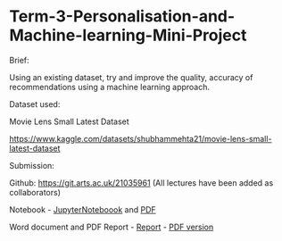 # Term-3-Personalisation-and-Machine-learning-Mini-Project

Brief:

Using an existing dataset, try and improve the quality, accuracy of recommendations using a machine learning approach.

Dataset used:

Movie Lens Small Latest Dataset

https://www.kaggle.com/datasets/shubhammehta21/movie-lens-small-latest-dataset

Submission:

Github: https://git.arts.ac.uk/21035961 (All lectures have been added as collaborators)

Notebook - [JupyterNoteboook](https://git.arts.ac.uk/21035961/Term-3---Personalisation-and-Machine-learning---Mini-Project/blob/main/Term%203%20-%20Personalisation%20-%20Mini%20Project/Recommender%20-%20Quality%20and%20Accuracy.ipynb) and [PDF](https://git.arts.ac.uk/21035961/Term-3---Personalisation-and-Machine-learning---Mini-Project/blob/main/Term%203%20-%20Personalisation%20-%20Mini%20Project/Recommender%20-%20Quality%20and%20Accuracy.pdf)

Word document and PDF Report - [Report](https://git.arts.ac.uk/21035961/Term-3---Personalisation-and-Machine-learning---Mini-Project/blob/main/Term%203%20-%20Personalisation%20-%20Mini%20Project/21035961%20-%20Crysern%20Smith%20-%20Personalisation%20Mini%20Project.docx) - [PDF version](https://git.arts.ac.uk/21035961/Term-3---Personalisation-and-Machine-learning---Mini-Project/blob/main/Term%203%20-%20Personalisation%20-%20Mini%20Project/21035961%20-%20Crysern%20Smith%20-%20Personalisation%20Mini%20Project.pdf)
